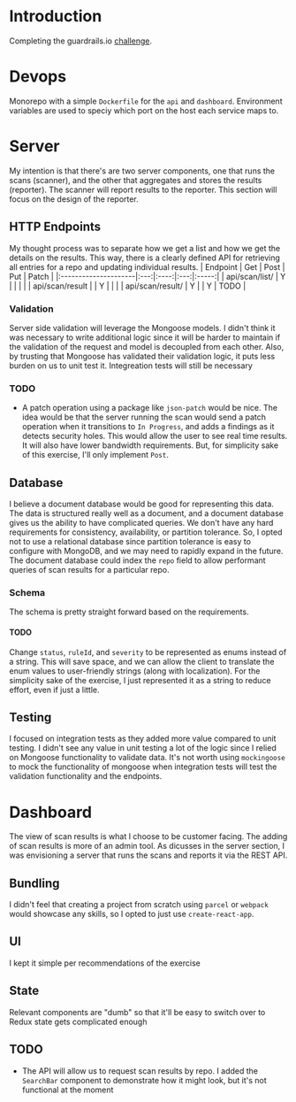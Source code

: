 # Introduction
Completing the guardrails.io [challenge](https://github.com/guardrailsio/full-stack-engineer-challenge).

# Devops
Monorepo with a simple `Dockerfile` for the `api` and `dashboard`.  Environment variables are used to speciy which port on the host each service maps to.

# Server
My intention is that there's are two server components, one that runs the scans (scanner), and the other that aggregates and stores the results (reporter).  The scanner will report results to the reporter.  This section will focus on the design of the reporter.
## HTTP Endpoints
My thought process was to separate how we get a list and how we get the details on the results.  This way, there is a clearly defined API for retrieving all entries for a repo and updating individual results.
| Endpoint             | Get | Post | Put | Patch |
|:---------------------|:---:|:----:|:---:|:-----:|
| api/scan/list/<repo> | Y   |      |     |       |
| api/scan/result      |     | Y    |     |       |
| api/scan/result/<id> | Y   |      | Y   | TODO  |
### Validation
Server side validation will leverage the Mongoose models.  I didn't think it was necessary to write additional logic since it will be harder to maintain if the validation of the request and model is decoupled from each other.  Also, by trusting that Mongoose has validated their validation logic, it puts less burden on us to unit test it.  Integreation tests will still be necessary
### TODO
* A patch operation using a package like `json-patch` would be nice.  The idea would be that the server running the scan would send a patch operation when it transitions to `In Progress`, and adds a findings as it detects security holes.  This would allow the user to see real time results.  It will also have lower bandwidth requirements.  But, for simplicity sake of this exercise, I'll only implement `Post`.
## Database
I believe a document database would be good for representing this data.  The data is structured really well as a document, and a document database gives us the ability to have complicated queries.  We don't have any hard requirements for consistency, availability, or partition tolerance.  So, I opted not to use a relational database since partition tolerance is easy to configure with MongoDB, and we may need to rapidly expand in the future.  The document database could index the `repo` field to allow performant queries of scan results for a particular repo.
### Schema
The schema is pretty straight forward based on the requirements.  
#### TODO 
Change `status`, `ruleId`, and `severity` to be represented as enums instead of a string.  This will save space, and we can allow the client to translate the enum values to user-friendly strings (along with localization).  For the simplicity sake of the exercise, I just represented it as a string to reduce effort, even if just a little.
## Testing
I focused on integration tests as they added more value compared to unit testing.  I didn't see any value in unit testing a lot of the logic since I relied on Mongoose functionality to validate data.  It's not worth using `mockingoose` to mock the functionality of mongoose when integration tests will test the validation functionality and the endpoints.

# Dashboard
The view of scan results is what I choose to be customer facing.  The adding of scan results is more of an admin tool.  As dicusses in the server section, I was envisioning a server that runs the scans and reports it via the REST API.
## Bundling
I didn't feel that creating a project from scratch using `parcel` or `webpack` would showcase any skills, so I opted to just use `create-react-app`.
## UI
I kept it simple per recommendations of the exercise
## State
Relevant components are "dumb" so that it'll be easy to switch over to Redux state gets complicated enough
## TODO
* The API will allow us to request scan results by repo.  I added the `SearchBar` component to demonstrate how it might look, but it's not functional at the moment
